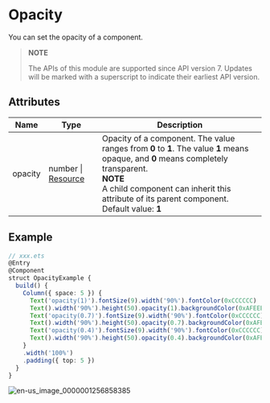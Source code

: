 # Opacity

You can set the opacity of a component.

>  **NOTE**
>
>  The APIs of this module are supported since API version 7. Updates will be marked with a superscript to indicate their earliest API version.


## Attributes


| Name     | Type                                    | Description                                      |
| ------- | ---------------------------------------- | ---------------------------------------- |
| opacity | number \| [Resource](ts-types.md#resource) | Opacity of a component. The value ranges from **0** to **1**. The value **1** means opaque, and **0** means completely transparent.<br/>**NOTE**<br/>A child component can inherit this attribute of its parent component.<br>Default value: **1** |


## Example

```ts
// xxx.ets
@Entry
@Component
struct OpacityExample {
  build() {
    Column({ space: 5 }) {
      Text('opacity(1)').fontSize(9).width('90%').fontColor(0xCCCCCC)
      Text().width('90%').height(50).opacity(1).backgroundColor(0xAFEEEE)
      Text('opacity(0.7)').fontSize(9).width('90%').fontColor(0xCCCCCC)
      Text().width('90%').height(50).opacity(0.7).backgroundColor(0xAFEEEE)
      Text('opacity(0.4)').fontSize(9).width('90%').fontColor(0xCCCCCC)
      Text().width('90%').height(50).opacity(0.4).backgroundColor(0xAFEEEE)
    }
    .width('100%')
    .padding({ top: 5 })
  }
}
```

![en-us_image_0000001256858385](figures/en-us_image_0000001256858385.gif)

